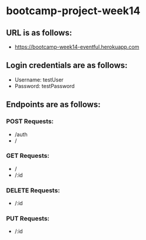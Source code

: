 # bootcamp-project-week14

## URL is as follows:

-   https://bootcamp-week14-eventful.herokuapp.com

## Login credentials are as follows:

-   Username: testUser
-   Password: testPassword

## Endpoints are as follows:

### POST Requests:

-   /auth
-   /

### GET Requests:

-   /
-   /:id

### DELETE Requests:

-   /:id

### PUT Requests:

-   /:id
